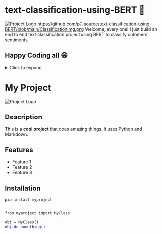 # text-classification-using-BERT :rocket: 
![Project Logo]([./images/logo.png](https://github.com/p7-source/text-classification-using-BERT/blob/main/ClassificationImg.png))
https://github.com/p7-source/text-classification-using-BERT/blob/main/ClassificationImg.png
Welcome, every one!
I just build an end to end text classification project using BERT to classify cutomers' sentiments.
## Happy Coding all :smile:
<details>
  <summary>Click to expand</summary>
  This content is hidden until you click the summary.
</details>



# My Project

![Project Logo](https://example.com/logo.png)

## Description
This is a **cool project** that does amazing things. It uses Python and Markdown.

## Features
- Feature 1
- Feature 2
- Feature 3

## Installation
```bash
pip install myproject


from myproject import MyClass

obj = MyClass()
obj.do_something()
